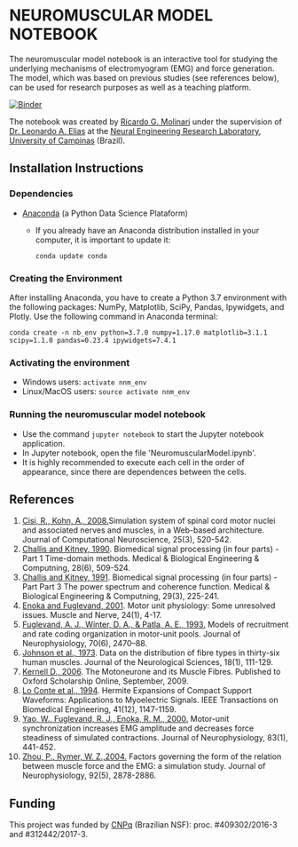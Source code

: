 
# NEUROMUSCULAR MODEL NOTEBOOK
The neuromuscular model notebook is an interactive tool for studying the underlying mechanisms of electromyogram (EMG) and force generation. The model, which was based on previous studies (see references below), can be used for research purposes as well as a teaching platform.

[![Binder](https://mybinder.org/badge.svg)](https://mybinder.org/v2/gh/molinaris/nerlab.git/master)

The notebook was created by [Ricardo G. Molinari](https://github.com/molinaris) under the supervision of [Dr. Leonardo A. Elias](https://github.com/leoelias-unicamp) at the [Neural Engineering Research Laboratory](http://www.fee.unicamp.br/deb/leoelias/ner-lab?language=en), [University of Campinas](http://www.unicamp.br/unicamp/english) (Brazil).

## Installation Instructions
### Dependencies
- [Anaconda](https://www.anaconda.com/) (a Python Data Science Plataform)
  - If you already have an Anaconda distribution installed in your computer, it is important to update it:

    `conda update conda`

### Creating the Environment
After installing Anaconda, you have to create a Python 3.7 environment with the following packages: NumPy, Matplotlib, SciPy, Pandas, Ipywidgets, and Plotly. Use the following command in Anaconda terminal:

`conda create -n nb_env python=3.7.0 numpy=1.17.0 matplotlib=3.1.1 scipy=1.1.0 pandas=0.23.4 ipywidgets=7.4.1`

### Activating the environment
- Windows users: `activate nnm_env`
- Linux/MacOS users: `source activate nnm_env`

### Running the neuromuscular model notebook
- Use the command `jupyter notebook` to start the Jupyter notebook application.
- In Jupyter notebook, open the file 'NeuromuscularModel.ipynb'.
- It is highly recommended to execute each cell in the order of appearance, since there are dependences between the cells.

## References
1. [Cisi, R., Kohn, A., 2008.](https://dx.doi.org/10.1007/s10827-008-0092-8)Simulation system of spinal cord motor nuclei and associated nerves and muscles, in a Web-based architecture. Journal of Computational Neuroscience, 25(3), 520-542.
2. [Challis and Kitney, 1990](https://doi.org/10.1007/BF02442601). Biomedical signal processing (in four parts) - Part 1 Time-domain methods. Medical & Biological Engineering & Computning, 28(6), 509-524.
3. [Challis and Kitney, 1991](https://doi.org/10.1007/BF02446704). Biomedical signal processing (in four parts) - Part Part 3 The power spectrum and coherence function. Medical & Biological Engineering & Computning, 29(3), 225-241.
4. [Enoka and Fuglevand, 2001](https://doi.org/10.1002/1097-4598(200101)24:1<4::AID-MUS13>3.0.CO;2-F). Motor unit physiology: Some unresolved issues. Muscle and Nerve, 24(1), 4-17.
5. [Fuglevand, A. J., Winter, D. A., & Patla, A. E., 1993.](https://doi.org/10.1152/jn.1993.70.6.2470) Models of recruitment and rate coding organization in motor-unit pools. Journal of Neurophysiology, 70(6), 2470–88.
6. [Johnson et al., 1973](https://doi.org/10.1016/0022-510X(73)90023-3). Data on the distribution of fibre types in thirty-six human muscles. Journal of the Neurological Sciences, 18(1), 111-129.
7. [Kernell D., 2006](https://doi.org/10.1093/acprof:oso/9780198526551.001.0001). The Motoneurone and its Muscle Fibres. Published to Oxford Scholarship Online, September, 2009.
8. [Lo Conte et al., 1994](http://doi.org/10.1109/10.335863).  Hermite Expansions of Compact Support Waveforms: Applications to Myoelectric Signals. IEEE Transactions on Biomedical Engineering, 41(12), 1147-1159.
9. [Yao, W., Fuglevand, R. J., Enoka, R. M., 2000.](https://doi.org/10.1152/jn.2000.83.1.441) Motor-unit synchronization increases EMG amplitude and decreases force steadiness of simulated contractions. Journal of Neurophysiology, 83(1), 441-452.
10. [Zhou, P., Rymer, W. Z.,2004.]( https://doi.org/10.1152/jn.00367.2004) Factors governing the form of the relation between muscle force and the EMG: a simulation study. Journal of Neurophysiology, 92(5), 2878-2886.


## Funding
This project was funded by [CNPq](http://www.cnpq.br/) (Brazilian NSF): proc. #409302/2016-3 and #312442/2017-3.

